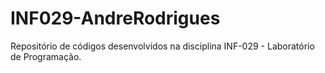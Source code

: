 # INF029-AndreRodrigues
Repositório de códigos desenvolvidos na disciplina INF-029 - Laboratório de Programação.
